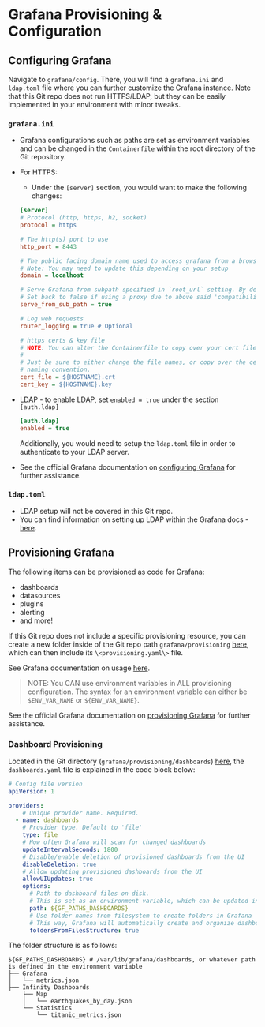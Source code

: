 # Grafana Provisioning & Configuration
## Configuring Grafana
Navigate to `grafana/config`. There, you will find a `grafana.ini` and `ldap.toml` file where you can further customize the Grafana instance. Note that this Git repo does not run HTTPS/LDAP, but they can be easily implemented in your environment with minor tweaks.

### `grafana.ini`
- Grafana configurations such as paths are set as environment variables and can be changed in the `Containerfile` within the root directory of the Git repository.
- For HTTPS:
    * Under the `[server]` section, you would want to make the following changes:
    ```ini
    [server]
    # Protocol (http, https, h2, socket)
    protocol = https

    # The http(s) port to use
    http_port = 8443

    # The public facing domain name used to access grafana from a browser
    # Note: You may need to update this depending on your setup
    domain = localhost

    # Serve Grafana from subpath specified in `root_url` setting. By default it is set to `false` for compatibility reasons.
    # Set back to false if using a proxy due to above said 'compatibility' reasons
    serve_from_sub_path = true

    # Log web requests
    router_logging = true # Optional

    # https certs & key file
    # NOTE: You can alter the Containerfile to copy over your cert file and key into /etc/grafana
    #
    # Just be sure to either change the file names, or copy over the cert and key files with <hostname>.crt, <hostname>.key
    # naming convention.
    cert_file = ${HOSTNAME}.crt
    cert_key = ${HOSTNAME}.key
    ```
- LDAP - to enable LDAP, set `enabled = true` under the section `[auth.ldap]`
    
    ```ini
    [auth.ldap]
    enabled = true
    ```
    
    Additionally, you would need to setup the `ldap.toml` file in order to authenticate to your LDAP server.
- See the official Grafana documentation on [configuring Grafana](https://grafana.com/docs/grafana/latest/setup-grafana/configure-grafana/) for further assistance.

### `ldap.toml`
-  LDAP setup will not be covered in this Git repo.
- You can find information on setting up LDAP within the Grafana docs - [here](https://grafana.com/docs/grafana/latest/setup-grafana/configure-security/configure-authentication/ldap/).

## Provisioning Grafana
The following items can be provisioned as code for Grafana:
- dashboards
- datasources
- plugins
- alerting
- and more!

If this Git repo does not include a specific provisioning resource, you can create a new folder inside of the Git repo path `grafana/provisioning` [here](grafana/provisioning), which can then include its `\<provisioning.yaml\>` file.

See Grafana documentation on usage [here](https://grafana.com/docs/grafana/latest/administration/provisioning/).

> NOTE: You CAN use environment variables in ALL provisioning configuration. The syntax for an environment variable can either be `$ENV_VAR_NAME` or `${ENV_VAR_NAME}`.

See the official Grafana documentation on [provisioning Grafana](https://grafana.com/docs/grafana/latest/administration/provisioning/) for further assistance.

### Dashboard Provisioning
Located in the Git directory (`grafana/provisioning/dashboards`) [here](grafana/provisioning/dashboards.yaml), the `dashboards.yaml` file is explained in the code block below:

```yaml
# Config file version
apiVersion: 1

providers:
    # Unique provider name. Required.
  - name: dashboards
    # Provider type. Default to 'file'
    type: file
    # How often Grafana will scan for changed dashboards
    updateIntervalSeconds: 1800
    # Disable/enable deletion of provisioned dashboards from the UI
    disableDeletion: true
    # Allow updating provisioned dashboards from the UI
    allowUIUpdates: true
    options:
      # Path to dashboard files on disk.
      # This is set as an environment variable, which can be updated in the Containerfile
      path: ${GF_PATHS_DASHBOARDS}
      # Use folder names from filesystem to create folders in Grafana
      # This way, Grafana will automatically create and organize dashboards by the directories they are kept within Git
      foldersFromFilesStructure: true
```

The folder structure is as follows:

```shell
${GF_PATHS_DASHBOARDS} # /var/lib/grafana/dashboards, or whatever path is defined in the environment variable
├── Grafana
│   └── metrics.json
├── Infinity Dashboards
    ├── Map
    │   └── earthquakes_by_day.json
    └── Statistics
        └── titanic_metrics.json
```
